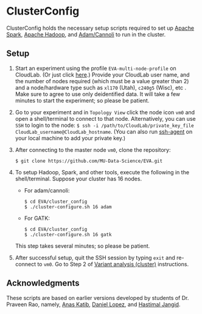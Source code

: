 # ClusterConfig

ClusterConfig holds the necessary setup scripts required to set up [Apache Spark](https://spark.apache.org), [Apache Hadoop](https://hadoop.apache.org), and [Adam/Cannoli](http://bdgenomics.org/) to run in the cluster.

## Setup
1. Start an experiment using the profile `EVA-multi-node-profile` on CloudLab. (Or just click [here](https://www.cloudlab.us/p/EVA-public/EVA-multi-node-profile).)
Provide your CloudLab user name, and the number of nodes required (which must be a value greater than 2) and a node/hardware type such as `xl170` (Utah), `c240g5` (Wisc), etc . Make sure to agree to use only deidentified data.
It will take a few minutes to start the experiment; so please be patient.

2. Go to your experiment and in `Topology View` click the node icon
   `vm0` and open a shell/terminal to connect to that node.
   Alternatively, you can use `SSH` to login to the node: `$ ssh -i
   /path/to/CloudLab/private_key_file
   CloudLab_username@CloudLab_hostname`. (You can also run
   [ssh-agent](https://www.ssh.com/ssh/agent) on your local machine to
   add your private key.)
3. After connecting to the master node `vm0`, clone the repository:
   ```
   $ git clone https://github.com/MU-Data-Science/EVA.git
   ```

4. To setup Hadoop, Spark, and other tools, execute the following in the shell/terminal. Suppose your cluster has 16 nodes.
    * For adam/cannoli:
        ```
        $ cd EVA/cluster_config
        $ ./cluster-configure.sh 16 adam
        ```
    * For GATK:
        ```
        $ cd EVA/cluster_config
        $ ./cluster-configure.sh 16 gatk
        ```

   This step takes several minutes; so please be patient.

5. After successful setup, quit the SSH session by typing `exit` and
   re-connect to `vm0`. Go to Step 2 of
   [Variant analysis (cluster)](https://github.com/MU-Data-Science/EVA/blob/master/README.md#running-variant-analysis-on-a-cluster-of-cloudlab-nodes)
   instructions.

## Acknowledgments
These scripts are based on earlier versions developed by students of Dr. Praveen Rao, namely, [Anas Katib](https://github.com/anask), [Daniel Lopez](https://github.com/debarron), and [Hastimal Jangid](https://github.com/hastimal).
